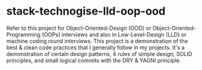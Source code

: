 # stack-technogise-lld-oop-ood
Refer to this project for Object-Oriented-Design (OOD) or Object-Oriented-Programming (OOPs) interviews and also in Low-Level-Design (LLD) or machine coding round interviews. This project is a demonstration of the best &amp; clean code practices that I generally follow in my projects. It's a demonstration of certain design patterns, 4 rules of simple design, SOLID principles, and small logical commits with the DRY &amp; YAGNI principle.
